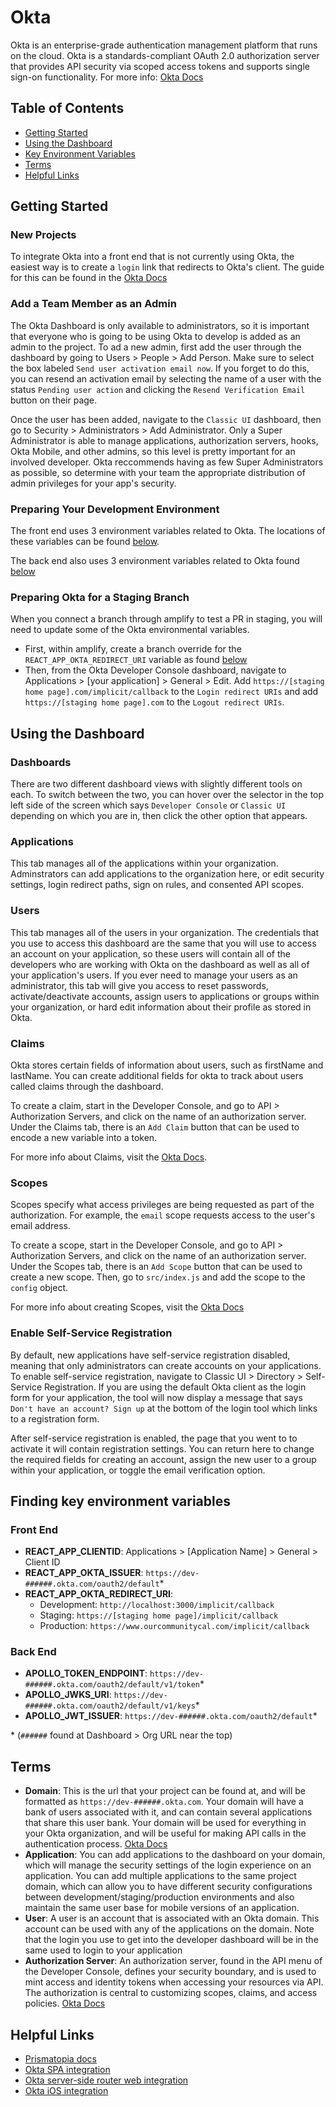 # Okta

Okta is an enterprise-grade authentication management platform that runs on the cloud. Okta is a standards-compliant OAuth 2.0 authorization server that provides API security via scoped access tokens and supports single sign-on functionality. For more info: [Okta Docs](https://support.okta.com/help/s/article/What-is-Okta)

## Table of Contents

- [Getting Started](##getting-started)
- [Using the Dashboard](##using-the-dashboard)
- [Key Environment Variables](##finding-key-environment-variables)
- [Terms](##terms)
- [Helpful Links](##helpful-links)

## Getting Started

### New Projects

To integrate Okta into a front end that is not currently using Okta, the easiest way is to create a `login` link that redirects to Okta's client. The guide for this can be found in the [Okta Docs](https://developer.okta.com/docs/guides/sign-into-spa/react/before-you-begin/)

### Add a Team Member as an Admin

The Okta Dashboard is only available to administrators, so it is important that everyone who is going to be using Okta to develop is added as an admin to the project. To ad a new admin, first add the user through the dashboard by going to Users > People > Add Person. Make sure to select the box labeled `Send user activation email now`. If you forget to do this, you can resend an activation email by selecting the name of a user with the status `Pending user action` and clicking the `Resend Verification Email` button on their page.

Once the user has been added, navigate to the `Classic UI` dashboard, then go to Security > Administrators > Add Administrator. Only a Super Administrator is able to manage applications, authorization servers, hooks, Okta Mobile, and other admins, so this level is pretty important for an involved developer. Okta reccommends having as few Super Administrators as possible, so determine with your team the appropriate distribution of admin privileges for your app's security.

### Preparing Your Development Environment

The front end uses 3 environment variables related to Okta. The locations of these variables can be found [below](###front-end).

The back end also uses 3 environment variables related to Okta found [below](###back-end)

### Preparing Okta for a Staging Branch

When you connect a branch through amplify to test a PR in staging, you will need to update some of the Okta environmental variables.

- First, within amplify, create a branch override for the `REACT_APP_OKTA_REDIRECT_URI` variable as found [below](###front-end)
- Then, from the Okta Developer Console dashboard, navigate to Applications > [your application] > General > Edit. Add `https://[staging home page].com/implicit/callback` to the `Login redirect URIs` and add `https://[staging home page].com` to the `Logout redirect URIs`.

## Using the Dashboard

### Dashboards

There are two different dashboard views with slightly different tools on each. To switch between the two, you can hover over the selector in the top left side of the screen which says `Developer Console` or `Classic UI` depending on which you are in, then click the other option that appears.

### Applications

This tab manages all of the applications within your organization. Adminstrators can add applications to the organization here, or edit security settings, login redirect paths, sign on rules, and consented API scopes.

### Users

This tab manages all of the users in your organization. The credentials that you use to access this dashboard are the same that you will use to access an account on your application, so these users will contain all of the developers who are working with Okta on the dashboard as well as all of your application's users. If you ever need to manage your users as an administrator, this tab will give you access to reset passwords, activate/deactivate accounts, assign users to applications or groups within your organization, or hard edit information about their profile as stored in Okta.

### Claims

Okta stores certain fields of information about users, such as firstName and lastName. You can create additional fields for okta to track about users called claims through the dashboard.

To create a claim, start in the Developer Console, and go to API > Authorization Servers, and click on the name of an authorization server. Under the Claims tab, there is an `Add Claim` button that can be used to encode a new variable into a token.

For more info about Claims, visit the [Okta Docs](https://developer.okta.com/docs/guides/customize-authz-server/create-claims/).

### Scopes

Scopes specify what access privileges are being requested as part of the authorization. For example, the `email` scope requests access to the user's email address.

To create a scope, start in the Developer Console, and go to API > Authorization Servers, and click on the name of an authorization server. Under the Scopes tab, there is an `Add Scope` button that can be used to create a new scope. Then, go to `src/index.js` and add the scope to the `config` object.

For more info about creating Scopes, visit the [Okta Docs](https://developer.okta.com/docs/guides/customize-authz-server/create-scopes/)

### Enable Self-Service Registration

By default, new applications have self-service registration disabled, meaning that only administrators can create accounts on your applications. To enable self-service registration, navigate to Classic UI > Directory > Self-Service Registration. If you are using the default Okta client as the login form for your application, the tool will now display a message that says `Don't have an account? Sign up` at the bottom of the login tool which links to a registration form.

After self-service registration is enabled, the page that you went to to activate it will contain registration settings. You can return here to change the required fields for creating an account, assign the new user to a group within your application, or toggle the email verification option.

## Finding key environment variables

### Front End

- **REACT_APP_CLIENTID**: Applications > [Application Name] > General > Client ID
- **REACT_APP_OKTA_ISSUER**: `https://dev-######.okta.com/oauth2/default`\*
- **REACT_APP_OKTA_REDIRECT_URI**:
  - Development: `http://localhost:3000/implicit/callback`
  - Staging: `https://[staging home page]/implicit/callback`
  - Production: `https://www.ourcommunitycal.com/implicit/callback`

### Back End

- **APOLLO_TOKEN_ENDPOINT**: `https://dev-######.okta.com/oauth2/default/v1/token`\*
- **APOLLO_JWKS_URI**: `https://dev-######.okta.com/oauth2/default/v1/keys`\*
- **APOLLO_JWT_ISSUER**: `https://dev-######.okta.com/oauth2/default`\*

\* (`######` found at Dashboard > Org URL near the top)

## Terms

- **Domain**: This is the url that your project can be found at, and will be formatted as `https://dev-######.okta.com`. Your domain will have a bank of users associated with it, and can contain several applications that share this user bank. Your domain will be used for everything in your Okta organization, and will be useful for making API calls in the authentication process. [Okta Docs](https://developer.okta.com/docs/concepts/okta-organizations/)
- **Application**: You can add applications to the dashboard on your domain, which will manage the security settings of the login experience on an application. You can add multiple applications to the same project domain, which can allow you to have different security configurations between development/staging/production environments and also maintain the same user base for mobile versions of an application.
- **User**: A user is an account that is associated with an Okta domain. This account can be used with any of the applications on the domain. Note that the login you use to get into the developer dashboard will be in the same used to login to your application
- **Authorization Server**: An authorization server, found in the API menu of the Developer Console, defines your security boundary, and is used to mint access and identity tokens when accessing your resources via API. The authorization is central to customizing scopes, claims, and access policies. [Okta Docs](https://developer.okta.com/docs/concepts/auth-servers/)

## Helpful Links

- [Prismatopia docs](https://prismatopia.dev/)
- [Okta SPA integration](https://developer.okta.com/docs/guides/sign-into-spa/angular/before-you-begin/)
- [Okta server-side router web integration](https://developer.okta.com/docs/guides/sign-into-web-app/aspnet/before-you-begin/)
- [Okta iOS integration](https://developer.okta.com/docs/guides/sign-into-mobile-app/ios/before-you-begin/)
